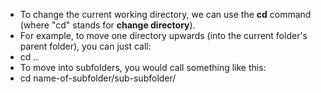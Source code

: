 * To change the current working directory, we can use the **cd** command (where "cd" stands for **change directory**).
* For example, to move one directory upwards (into the current folder's parent folder), you can just call:
* cd ..
* To move into subfolders, you would call something like this:
* cd name-of-subfolder/sub-subfolder/
